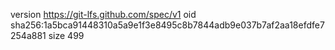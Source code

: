 version https://git-lfs.github.com/spec/v1
oid sha256:1a5bca91448310a5a9e1f3e8495c8b7844adb9e037b7af2aa18efdfe7254a881
size 499
